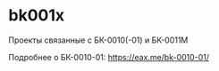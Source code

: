 # bk001x

Проекты связанные с БК-0010(-01) и БК-0011М

Подробнее о БК-0010-01: https://eax.me/bk-0010-01/
